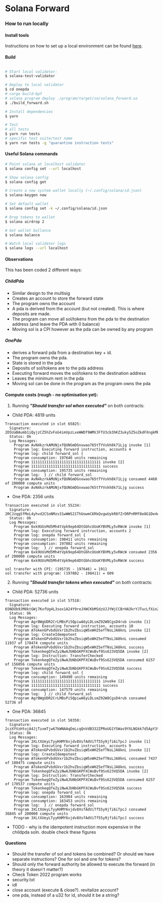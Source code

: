 # Solana Forward

### How to run locally

#### Install tools

Instructions on how to set up a local environment can be found [here](https://solana.com/developers/guides/getstarted/setup-local-development).

#### Build
```bash

# Start local validator:
$ solana-test-validator

# Deploy to local validator
$ cd onepda
# cargo build-bpf
# solana program deploy ./program/target/so/solana_forward.so
$ ./build_forward.sh

# Install dependencies
$ yarn

# Test
# all tests
$ yarn run tests
# specific test suite/test name
$ yarn run tests -g "quarantine instruction tests"


````

#### Useful Solana commands

```bash
# Point solana at localhost validator
$ solana config set --url localhost

# Show solana config
$ solana config get

# Create a new system wallet locally (~/.config/solana/id.json)
$ solana-keygen new

# Set default wallet
$ solana config set -k ~/.config/solana/id.json

# Drop tokens to wallet
$ solana airdrop 2

# Get wallet ballance
$ solana balance

# Watch local validator logs
$ solana logs --url localhost
```

#### Observations

This has been coded 2 different ways:

##### ChildPda

- Similar design to the multisig
- Creates an account to store the forward state
- The program owns the account
- A pda is derived from the account (but not created). This is where deposits are made.
- The program can move all sol/tokens from the pda to the destination address (and leave the PDA with 0 balance)
- Moving sol is a CPI however as the pda can be owned by any program

##### OnePda

 - derives a forward pda from a destination key + id. 
 - The program owns the pda. 
 - State is stored in the pda
 - Deposits of sol/tokens are to the pda address
 - Executing forward moves the sol/tokens to the destination address
 - Leaves the minimum rent in the pda
 - Moving sol can be done in the program as the program owns the pda 

#### Compute costs (rough - no optimisation yet):

1. Running **_"Should transfer sol when executed"_** on both contracts:
 - Child PDA: 4819 units
```
Transaction executed in slot 65825:
  Signature: 2D5UaBAumb1iQyjzCZ5hZvFoG4imVpzLxeWWDf9WMVJFfU3cb3hKZ3uky5Z5oZkdFXngkMkeUAQhGKJSAfekwU12
  Status: Ok
  Log Messages:
    Program AvN4kzrkAMUNjxfQUNGmDGnxwao765tTYVskh8k71Ljg invoke [1]
    Program log: Executing forward instruction, accounts 4
    Program log: child forward_sol {
    Program consumption: 197646 units remaining
    Program 11111111111111111111111111111111 invoke [2]
    Program 11111111111111111111111111111111 success
    Program consumption: 195735 units remaining
    Program log:  } // child forward_sol
    Program AvN4kzrkAMUNjxfQUNGmDGnxwao765tTYVskh8k71Ljg consumed 4460 of 200000 compute units
    Program AvN4kzrkAMUNjxfQUNGmDGnxwao765tTYVskh8k71Ljg success
```
- One PDA: 2356 units
```
Transaction executed in slot 55234:
  Signature: 2RCJzqgSfMoL4yhvd2CSoNMzv31wWWS21ThUowmC6RkQvgwUykR8fZrDRPnRMf8e8G1De4eHkrzceyvh4ytGwgSe
  Status: Ok
  Log Messages:
    Program 6xk9UUsMd5Mh4tVpk9ep64DtGbhcUUoKYBVMLy5vRWcW invoke [1]
    Program log: Executing forward instruction, accounts 2
    Program log: onepda forward_sol {
    Program consumption: 198411 units remaining
    Program consumption: 197802 units remaining
    Program log:  } // onepda forward_sol
    Program 6xk9UUsMd5Mh4tVpk9ep64DtGbhcUUoKYBVMLy5vRWcW consumed 2356 of 200000 compute units
    Program 6xk9UUsMd5Mh4tVpk9ep64DtGbhcUUoKYBVMLy5vRWcW success

sol transfer with CPI: (195735 - 197646) = 1911
sol transfer with program: (197802 - 198411) = 609
```
2. Running **_"Should transfer tokens when executed"_** on both contracts:
- Child PDA: 52736 units
```
Transaction executed in slot 57518:
  Signature: 65NDUb9JM8ktGWj7KxfUg4L3sox1A24Y9reJXWCKbMSdzUJJYWjCCBrHA3krYJTucLfXin2kQVdKYN2JBaeDpRYm
  Status: Ok
  Log Messages:
    Program AgrBWgUDR2CrLMBsPi5QpiwA6yLDLsmZ92W8CgsD4rub invoke [1]
    Program log: Executing forward instruction, accounts 10
    Program ATokenGPvbdGVxr1b2hvZbsiqW5xWH25efTNsLJA8knL invoke [2]
    Program log: CreateIdempotent
    Program ATokenGPvbdGVxr1b2hvZbsiqW5xWH25efTNsLJA8knL consumed 11937 of 170474 compute units
    Program ATokenGPvbdGVxr1b2hvZbsiqW5xWH25efTNsLJA8knL success
    Program TokenkegQfeZyiNwAJbNbGKPFXCWuBvf9Ss623VQ5DA invoke [2]
    Program log: Instruction: TransferChecked
    Program TokenkegQfeZyiNwAJbNbGKPFXCWuBvf9Ss623VQ5DA consumed 6257 of 156056 compute units
    Program TokenkegQfeZyiNwAJbNbGKPFXCWuBvf9Ss623VQ5DA success
    Program log: child forward_sol {
    Program consumption: 149490 units remaining
    Program 11111111111111111111111111111111 invoke [2]
    Program 11111111111111111111111111111111 success
    Program consumption: 147579 units remaining
    Program log:  } // child forward_sol
    Program AgrBWgUDR2CrLMBsPi5QpiwA6yLDLsmZ92W8CgsD4rub consumed 52736 of
```
- One PDA: 36845
```
Transaction executed in slot 58350:
  Signature: 2czXYVzHtojA4JjTzxmTjw67kWNAAqDeLcqQnVdB332ZPRoUG1YSWas9YXLNGkk7d5ApY3tNDd5yNMSxCBSAW7Lc
  Status: Ok
  Log Messages:
    Program 3XLtXUeyLTyyKHMY6vjdv8XsfAdViTf55y9jfi6iTpcJ invoke [1]
    Program log: Executing forward instruction, accounts 9
    Program ATokenGPvbdGVxr1b2hvZbsiqW5xWH25efTNsLJA8knL invoke [2]
    Program log: CreateIdempotent
    Program ATokenGPvbdGVxr1b2hvZbsiqW5xWH25efTNsLJA8knL consumed 7437 of 180475 compute units
    Program ATokenGPvbdGVxr1b2hvZbsiqW5xWH25efTNsLJA8knL success
    Program TokenkegQfeZyiNwAJbNbGKPFXCWuBvf9Ss623VQ5DA invoke [2]
    Program log: Instruction: TransferChecked
    Program TokenkegQfeZyiNwAJbNbGKPFXCWuBvf9Ss623VQ5DA consumed 6257 of 170537 compute units
    Program TokenkegQfeZyiNwAJbNbGKPFXCWuBvf9Ss623VQ5DA success
    Program log: onepda forward_sol {
    Program consumption: 163984 units remaining
    Program consumption: 163453 units remaining
    Program log:  } // onepda forward_sol
    Program 3XLtXUeyLTyyKHMY6vjdv8XsfAdViTf55y9jfi6iTpcJ consumed 36845 of 200000 compute units
    Program 3XLtXUeyLTyyKHMY6vjdv8XsfAdViTf55y9jfi6iTpcJ success
```
 - TODO - why is the idempotent instruction more expensive in the childpda soln. double check these figures
#### Questions

 - Should the transfer of sol and tokens be combined? Or should we have separate instructions? One for sol and one for tokens?
 - Should only the forward authority be allowed to execute the forward (in theory it doesn't matter?)
 - Check Token 2022 program works
 - security.txt
 - idl
 - close account (execute & close?). revitalize account?
 - one pda, instead of a u32 for id, should it be a string?
 